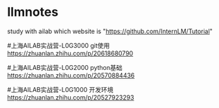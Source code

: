 # llmnotes
study with ailab which website is "https://github.com/InternLM/Tutorial"

#上海AILAB实战营-L0G3000 git使用
https://zhuanlan.zhihu.com/p/20618680790

#上海AILAB实战营-L0G2000 python基础
https://zhuanlan.zhihu.com/p/20570884436

#上海AILAB实战营-L0G1000 开发环境
https://zhuanlan.zhihu.com/p/20527923293
